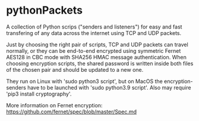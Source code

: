 # pythonPackets

A collection of Python scrips ("senders and listeners") for easy and fast transfering of any data across the internet using TCP and UDP packets.

Just by choosing the right pair of scripts, TCP and UDP packets can travel normally, or they can be end-to-end encrypted using symmetric Fernet AES128 in CBC mode with SHA256 HMAC message authentication. When choosing encryption scripts, the shared password is written inside both files of the chosen pair and should be updated to a new one.

They run on Linux with 'sudo python3 script', but on MacOS the encryption-senders have to be launched with 'sudo python3.9 script'.
Also may require 'pip3 install cryptography'.

More information on Fernet encryption: https://github.com/fernet/spec/blob/master/Spec.md


